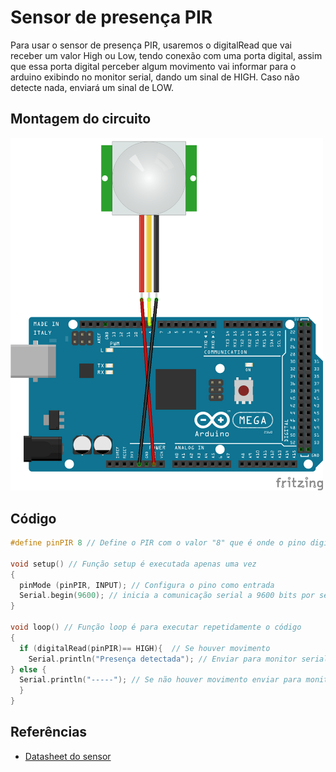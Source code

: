 # Sensor de presença PIR

Para usar o sensor de presença PIR, usaremos o digitalRead que vai receber um valor High ou Low, tendo conexão com uma porta digital, assim que essa porta digital perceber algum movimento vai informar para o arduino exibindo no monitor serial, dando um sinal de HIGH. Caso não detecte nada, enviará um sinal de LOW.

## Montagem do circuito

<img src="PIR.png" alt="Circuito PIR" width="500"/>

## Código

```C
#define pinPIR 8 // Define o PIR com o valor "8" que é onde o pino digital está conectado

void setup() // Função setup é executada apenas uma vez
{
  pinMode (pinPIR, INPUT); // Configura o pino como entrada
  Serial.begin(9600); // inicia a comunicação serial a 9600 bits por segundo
}

void loop() // Função loop é para executar repetidamente o código
{
  if (digitalRead(pinPIR)== HIGH){  // Se houver movimento
    Serial.println("Presença detectada"); // Enviar para monitor serial
} else { 
  Serial.println("-----"); // Se não houver movimento enviar para monitor serial
  }
}
```
## Referências

- [Datasheet do sensor](https://siccciber.com.br/wp-content/uploads/2020/06/FTC-PIR.pdf)


